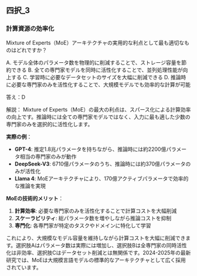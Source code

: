 ## 四択_3
### 計算資源の効率化
Mixture of Experts（MoE）アーキテクチャの実用的な利点として最も適切なものはどれですか？

A. モデル全体のパラメータ数を物理的に削減することで、ストレージ容量を節約できる
B. 全ての専門家モデルを同時に活性化することで、並列処理性能が向上する
C. 学習時に必要なデータセットのサイズを大幅に削減できる
D. 推論時に必要な専門家のみを活性化することで、大規模モデルでも効率的な計算が可能

答え：D

解説：
Mixture of Experts（MoE）の最大の利点は、スパース化による計算効率の向上です。推論時には全ての専門家モデルではなく、入力に最も適した少数の専門家のみを選択的に活性化します。

**実際の例**：
- **GPT-4**: 推定1.8兆パラメータを持ちながら、推論時には約2200億パラメータ相当の専門家のみが動作
- **DeepSeek-V3**: 6710億パラメータのうち、推論時には約370億パラメータのみが活性化
- **Llama 4**: MoEアーキテクチャにより、170億アクティブパラメータで効率的な推論を実現

**MoEの技術的メリット**：
1. **計算効率**: 必要な専門家のみを活性化することで計算コストを大幅削減
2. **スケーラビリティ**: 総パラメータ数を増やしながら推論コストを抑制
3. **専門化**: 各専門家が特定のタスクやドメインに特化して学習

これにより、大規模なモデル容量を維持しながら計算コストを大幅に削減できます。選択肢Aはパラメータ数は実際には増加し、選択肢Bは全専門家の同時活性化は非効率、選択肢Cはデータセット削減とは無関係です。2024-2025年の最新研究では、MoEは大規模言語モデルの標準的なアーキテクチャとして広く採用されています。 